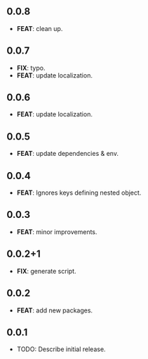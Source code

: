 ## 0.0.8

 - **FEAT**: clean up.

## 0.0.7

 - **FIX**: typo.
 - **FEAT**: update localization.

## 0.0.6

 - **FEAT**: update localization.

## 0.0.5

 - **FEAT**: update dependencies & env.

## 0.0.4

 - **FEAT**: Ignores keys defining nested object.

## 0.0.3

 - **FEAT**: minor improvements.

## 0.0.2+1

 - **FIX**: generate script.

## 0.0.2

 - **FEAT**: add new packages.

## 0.0.1

* TODO: Describe initial release.
